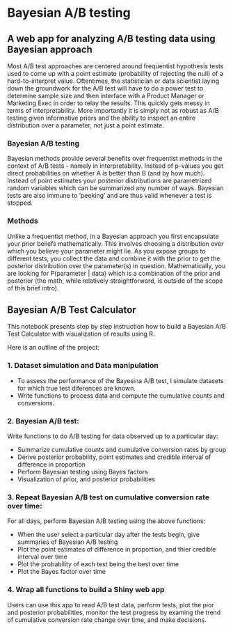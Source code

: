 # Bayesian A/B testing
## A web app for analyzing A/B testing data using Bayesian approach

Most A/B test approaches are centered around frequentist hypothesis tests used to come up with a point estimate (probability of rejecting the null) of a hard-to-interpret value. Oftentimes, the statistician or data scientist laying down the groundwork for the A/B test will have to do a power test to determine sample size and then interface with a Product Manager or Marketing Exec in order to relay the results. This quickly gets messy in terms of interpretability. More importantly it is simply not as robust as A/B testing given informative priors and the ability to inspect an entire distribution over a parameter, not just a point estimate.

### Bayesian A/B testing
Bayesian methods provide several benefits over frequentist methods in the context of A/B tests - namely in interpretability. Instead of p-values you get direct probabilities on whether A is better than B (and by how much). Instead of point estimates your posterior distributions are parametrized random variables which can be summarized any number of ways. Bayesian tests are also immune to ‘peeking’ and are thus valid whenever a test is stopped.

### Methods

Unlike a frequentist method, in a Bayesian approach you first encapsulate your prior beliefs mathematically. This involves choosing a distribution over which you believe your parameter might lie. As you expose groups to different tests, you collect the data and combine it with the prior to get the posterior distribution over the parameter(s) in question. Mathematically, you are looking for P(parameter | data) which is a combination of the prior and posterior (the math, while relatively straightforward, is outside of the scope of this brief intro).

## Bayesian A/B Test Calculator 

This notebook presents step by step instruction how to build a Bayesian A/B Test Calculator with visualization of results using R.

Here is an outline of the project:
### 1. Dataset simulation and  Data manipulation
* To assess the performance of the Bayesina A/B test, I simulate datasets for which true test diferences are known.
* Write functions to process data and compute the cumulative counts and conversions.

### 2. Bayesian A/B test: 
Write functions to do A/B testing for data observed up to a particular day: 
   - Summarize cumulative counts and cumulative conversion rates by group
   - Derive posterior probability, point estimates and credible interval of difference in proportion
   - Perform Bayesian testing using Bayes factors
   - Visualization of prior, and posterior probabilities

### 3. Repeat Bayesian A/B test on cumulative conversion rate over time: 
For all days, perform Bayesian A/B testing using the above functions:
   - When the user select a particular day after the tests begin, give summaries of Bayesian A/B testing
   - Plot the point estimates of difference in proportion, and thier credible interval over time
   - Plot the probability of each test being the best over time
   - Plot the Bayes factor over time 

### 4. Wrap all functions to build a Shiny web app 
Users can use this app to read A/B test data, perform tests, plot the pior and posterior probabilities, monitor the test progress by examing the trend of cumulative conversion rate change over time, and make decisions.
